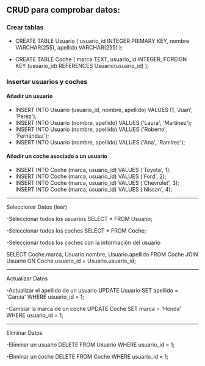## CRUD para comprobar datos:

### Crear tablas

- CREATE TABLE Usuario (
  usuario_id INTEGER PRIMARY KEY,
  nombre VARCHAR(255),
  apellido VARCHAR(255)
);

- CREATE TABLE Coche (
  marca TEXT,
  usuario_id INTEGER,
  FOREIGN KEY (usuario_id) REFERENCES Usuario(usuario_id)
);

### Insertar usuarios y coches

#### Añadir un usuario
- INSERT INTO Usuario (usuario_id, nombre, apellido) VALUES (1, 'Juan', 'Pérez');
- INSERT INTO Usuario (nombre, apellido) VALUES ('Laura', 'Martínez');
- INSERT INTO Usuario (nombre, apellido) VALUES ('Roberto', 'Fernández');
- INSERT INTO Usuario (nombre, apellido) VALUES ('Ana', 'Ramírez');

#### Añadir un coche asociado a un usuario
- INSERT INTO Coche (marca, usuario_id) VALUES ('Toyota', 1);
- INSERT INTO Coche (marca, usuario_id) VALUES ('Ford', 2);
- INSERT INTO Coche (marca, usuario_id) VALUES ('Chevrolet', 3);
 INSERT INTO Coche (marca, usuario_id) VALUES ('Nissan', 4);
--------------------------------------------------------
Seleccionar Datos (leer)

-Seleccionar todos los usuarios
SELECT * FROM Usuario;

-Seleccionar todos los coches
SELECT * FROM Coche;

-Seleccionar todos los coches con la información del usuario

SELECT Coche.marca, Usuario.nombre, Usuario.apellido
FROM Coche
JOIN Usuario ON Coche.usuario_id = Usuario.usuario_id;

-----------------------------------------------------
Actualizar Datos

-Actualizar el apellido de un usuario
UPDATE Usuario SET apellido = 'García' WHERE usuario_id = 1;

-Cambiar la marca de un coche
UPDATE Coche SET marca = 'Honda' WHERE usuario_id = 1;

-----------------------------------------------------
Eliminar Datos

-Eliminar un usuario
DELETE FROM Usuario WHERE usuario_id = 1;

-Eliminar un coche
DELETE FROM Coche WHERE usuario_id = 1;
